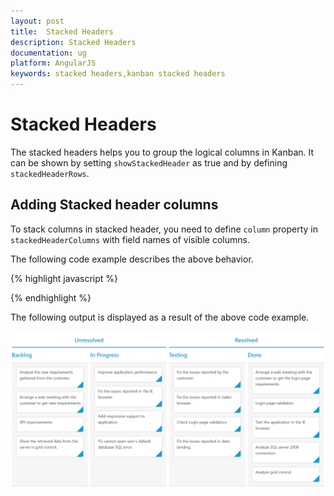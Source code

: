 ```yaml
---
layout: post
title:  Stacked Headers
description: Stacked Headers
documentation: ug
platform: AngularJS
keywords: stacked headers,kanban stacked headers
---
```

# Stacked Headers

The stacked headers helps you to group the logical columns in Kanban. It can be shown by setting `showStackedHeader` as true and by defining `stackedHeaderRows`.

## Adding Stacked header columns

To stack columns in stacked header, you need to define `column` property in `stackedHeaderColumns` with field names of visible columns.

The following code example describes the above behavior.

{% highlight javascript %}

<!DOCTYPE html>
<html xmlns="http://www.w3.org/1999/xhtml" lang="en" ng-app="KanbanApp">
<head>
    <title>Essential Studio for AngularJS: Kanban</title>
</head>
<body ng-controller="KanbanCtrl">
    <div id="Kanban" ej-kanban e-datasource="data" e-keyfield="Status" e-fields-content="Summary" e-fields-primarykey="Id" e-fields-tag="Tags">
        <div e-columns>
            <div e-column e-headertext="Backlog" e-key="Open"></div>
            <div e-column e-headertext="In Progress" e-key="InProgress"></div>
            <div e-column e-headertext="Testing" e-key="Testing"></div>
            <div e-column e-headertext="Done" e-key="Close"></div>
        </div>
        <div e-stackedheaderrows>
            <div e-stackedheaderrow>
                <div e-stackedheadercolumns>
                    <div e-stackedheadercolumn e-headertext="Unresolved" e-column="Backlog,In Progress"></div>
                    <div e-stackedheadercolumn e-headertext="Resolved" e-column="Testing,Done"></div>
                </div>
            </div>
        </div>
    </div>
    <script>
        angular.module('KanbanApp', ['ejangular'])
            .controller('KanbanCtrl', function ($scope) {
                $scope.data = new ej.DataManager(window.kanbanData).executeLocal(ej.Query().take(30));
            });
    </script>
</body>
</html>

{% endhighlight %}

The following output is displayed as a result of the above code example.

![](Stacked_Headers_images/stacked_header_img1.png)